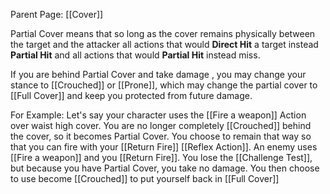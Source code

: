 Parent Page: [[Cover]]

Partial Cover means that so long as the cover remains physically between the target and the attacker all actions that would **Direct Hit** a target instead **Partial Hit** and all actions that would **Partial Hit** instead miss.

If you are behind Partial Cover and take damage , you may change your stance to [[Crouched]] or [[Prone]], which may change the partial cover to [[Full Cover]] and keep you protected from future damage.

For Example: Let's say your character uses the [[Fire a weapon]] Action over waist high cover. You are no longer completely [[Crouched]] behind the cover, so it becomes Partial Cover. You choose to remain that way so that you can fire with your [[Return Fire]] [[Reflex Action]]. An enemy uses [[Fire a weapon]] and you [[Return Fire]]. You lose the [[Challenge Test]], but because you have Partial Cover, you take no damage. You then choose to use become [[Crouched]] to put yourself back in [[Full Cover]]